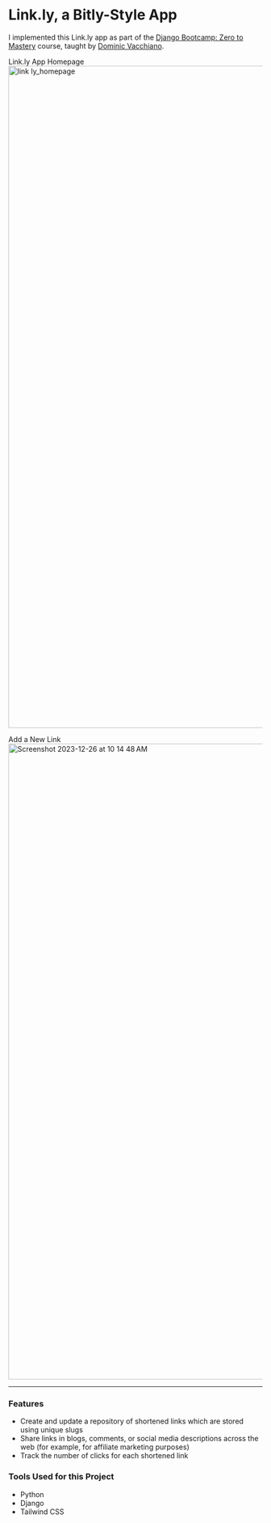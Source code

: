 # Link.ly, a Bitly-Style App

I implemented this Link.ly app as part of the [Django Bootcamp: Zero to Mastery](https://zerotomastery.io/courses/django-bootcamp/) course, taught by [Dominic Vacchiano](https://zerotomastery.io/about/instructor/dominic-vacchiano/).

Link.ly App Homepage<img width="1309" alt="link ly_homepage" src="https://github.com/peacebefore/linktree/assets/42794888/d8b7f5d6-032b-4566-8c4e-a58c1a0ffb4c">

Add a New Link<img width="1257" alt="Screenshot 2023-12-26 at 10 14 48 AM" src="https://github.com/peacebefore/linktree/assets/42794888/2099daa7-cec0-44b6-9dd8-f1c7be06a2b4">

-----------------------

### Features
* Create and update a repository of shortened links which are stored using unique slugs
* Share links in blogs, comments, or social media descriptions across the web (for example, for affiliate marketing purposes)
* Track the number of clicks for each shortened link
  

### Tools Used for this Project
- Python
- Django
- Tailwind CSS
